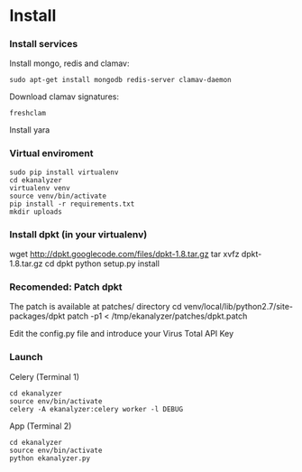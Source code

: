 Install
=======



### Install services

Install mongo, redis and clamav:

~~~
sudo apt-get install mongodb redis-server clamav-daemon
~~~

Download clamav signatures:

~~~
freshclam
~~~

Install yara

### Virtual enviroment


~~~
sudo pip install virtualenv
cd ekanalyzer
virtualenv venv
source venv/bin/activate
pip install -r requirements.txt
mkdir uploads
~~~

### Install dpkt (in your virtualenv)

wget http://dpkt.googlecode.com/files/dpkt-1.8.tar.gz
tar xvfz dpkt-1.8.tar.gz
cd dpkt
python setup.py install


### Recomended: Patch dpkt

The patch is available at patches/ directory
cd venv/local/lib/python2.7/site-packages/dpkt
patch -p1 < /tmp/ekanalyzer/patches/dpkt.patch 




Edit the config.py file and introduce your Virus Total API Key


### Launch

Celery (Terminal 1)

~~~
cd ekanalyzer
source env/bin/activate
celery -A ekanalyzer:celery worker -l DEBUG
~~~


App (Terminal 2)

~~~
cd ekanalyzer
source env/bin/activate
python ekanalyzer.py 
~~~





